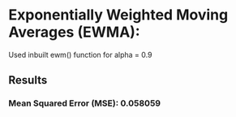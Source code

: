 # Exponentially Weighted Moving Averages (EWMA): 
Used inbuilt ewm() function for alpha = 0.9

## Results 
### Mean Squared Error (MSE): 0.058059
